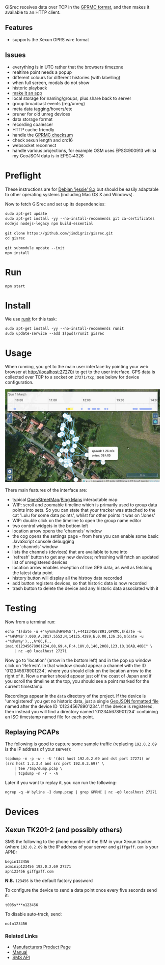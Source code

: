GISrec receives data over TCP in the [GPRMC format](http://aprs.gids.nl/nmea/#rmc), and then makes it available to an HTTP client.

## Features

 * supports the Xexun GPRS wire format

## Issues

 * everything is in UTC rather that the browsers timezone
 * realtime point needs a popup
 * different colours for different histories (with labelling)
 * when full screen, modals do not show
 * historic playback
 * [make it an app](http://www.html5rocks.com/en/mobile/fullscreen/)
 * local storage for naming/groups, plus share back to server
 * group broadcast events (reg/unreg)
 * meta data tagging/hovers/etc
 * pruner for old unreg devices
 * data storage format
  * recording coalescer
  * HTTP cache friendly
 * handle the [GPRMC checksum](http://www.tigoe.com/pcomp/code/Processing/127/)
 * check xexun length and crc16
 * websocket reconnect
 * handle various projections, for example OSM uses EPSG:900913 whilst my GeoJSON data is in EPSG:4326

# Preflight

These instructions are for [Debian 'jessie' 8.x](https://www.debian.org/) but should be easily adaptable to other operating systems (including Mac OS X and Windows).

Now to fetch GISrec and set up its dependencies:

    sudo apt-get update
    sudo apt-get install -yy --no-install-recommends git ca-certificates nodejs nodejs-legacy npm build-essential
    
    git clone https://github.com/jimdigriz/gisrec.git
    cd gisrec
    
    git submodule update --init
    npm install

# Run

    npm start

# Install

We use [runit](http://www.mikeperham.com/2014/07/07/use-runit/) for this task:

    sudo apt-get install -yy --no-install-recommends runit
    sudo update-service --add $(pwd)/runit gisrec

# Usage

When running, you get to the main user interface by pointing your web browser at [http://localhost:27270/](http://localhost:27270/) to get to the user interface.  GPS data is collected over TCP to a socket on `27271/tcp`; see below for device configuration.

![Screenshot of GISrec in action](screenshot.jpeg "Screenshot of GISrec in action")

There main features of the interface are:

 * typical [OpenStreetMap](http://www.openstreetmap.org/)/[Bing Maps](https://www.bingmapsportal.com/) interactable map
 * WIP: scroll and zoomable timeline which is primarily used to group data points into sets.  So you can state that your tracker was attached to the cat 'Lulu for some data points', whilst for other points it was on 'Jones'
 * WIP: double click on the timeline to open the group name editor
 * two control widgets in the bottom left
  * location arrow opens the 'channels' window
  * the cog opens the settings page - from here you can enable some basic JavaScript console debugging
 * the 'channels' window
  * lists the channels (devices) that are available to tune into
  * 'refresh' button to get any new devices; refreshing will fetch an updated list of unregistered devices
  * location arrow enables reception of live GPS data, as well as fetching the latest data point
  * history button will display all the histroy data recorded
  * add button registers devices, so that historic data is now recorded
  * trash button to delete the device and any historic data associated with it

# Testing

Now from a terminal run:

    echo "$(date -u +'%y%m%d%H%M%S'),+441234567891,GPRMC,$(date -u +'%H%M%S').000,A,3817.5552,N,14125.4289,E,0.00,136.36,$(date -u +'%d%m%y'),,,A*6C,F,, imei:012345678901234,08,69.4,F:4.18V,0,140,2068,123,10,10AB,40BC" \
    	| nc -q0 localhost 27271

Now go to 'location' (arrow in the bottom left) and in the pop up window click on 'Refresh'.  In that window should appear a channel with the ID '012345678901234', where you should click on the location arrow to the right of it.  Now a marker should appear just off the coast of Japan and if you scroll the timeline at the top, you should see a point marked for the current timestamp.

Recordings appear in the `data` directory of the project.  If the device is 'unregistered' you get no historic data, just a single [GeoJSON formatted file](http://geojson.org/) named after the device ID '012345678901234'.  If the device is registered, then instead you will find a directory named '012345678901234' containing an ISO timestamp named file for each point.

## Replaying PCAPs

The following is good to capture some sample traffic (replacing `192.0.2.69` is the IP address of your server):

    tcpdump -n -p -w - -U '(dst host 192.0.2.69 and dst port 27271) or (src host 1.2.3.4 and src port 192.0.2.69)' \
    	| tee /tmp/dump.pcap \
    	| tcpdump -n -r - -A

Later if you want to replay it, you can run the following:

    ngrep -q -W byline -I dump.pcap | grep GPRMC | nc -q0 localhost 27271

# Devices

## Xexun TK201-2 (and possibly others)

SMS the following to the phone number of the SIM in your Xexun tracker (where `192.0.2.69` is the IP address of your server and `giffgaff.com` is your APN):

    begin123456
    adminip123456 192.0.2.69 27271
    apn123456 giffgaff.com

**N.B.** `123456` is the default factory password

To configure the device to send a data point once every five seconds send it:

    t005s***n123456

To disable auto-track, send:

    notn123456

### Related Links

  * [Manufacturers Product Page](http://www.gpstrackerchina.com/p131-GPS-Portable-Tracker-TK201-2/)
  * [Manual](http://www.jimsgpstracker.com/manual/tk201-user-manual.pdf)
   * [SMS API](http://g-homeserver.com/attachments/harley-davidson/1653d1361528231-harley-g-5-alarmanlage-mit-gps-ortung-tracker-tracking-software-xt-009-user-manual.pdf)
